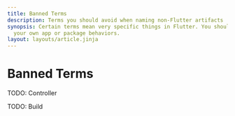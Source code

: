 ```yaml
---
title: Banned Terms
description: Terms you should avoid when naming non-Flutter artifacts
synopsis: Certain terms mean very specific things in Flutter. You should avoid these terms when naming
  your own app or package behaviors.
layout: layouts/article.jinja
---
```

# Banned Terms

TODO: Controller

TODO: Build